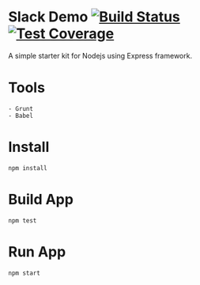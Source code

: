# Slack Demo [![Build Status](https://travis-ci.org/bensoft2k5/stack-demo-server.svg?branch=master)](https://travis-ci.org/bensoft2k5/stack-demo-server) [![Test Coverage](https://api.codeclimate.com/v1/badges/a99a88d28ad37a79dbf6/test_coverage)](https://codeclimate.com/github/codeclimate/codeclimate/test_coverage)
 

A simple starter kit for Nodejs using Express framework.

# Tools
    - Grunt
    - Babel 

# Install
    npm install

# Build App
    npm test

# Run App
    npm start


    